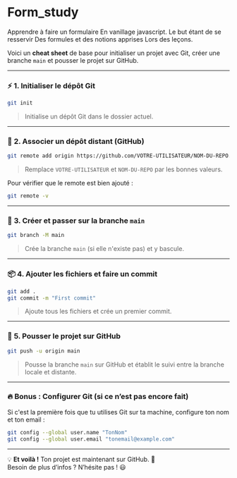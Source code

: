 # Form_study
Apprendre à faire un formulaire En vanillage javascript. Le but étant de se resservir Des formules et des notions apprises Lors des leçons.


Voici un **cheat sheet** de base pour initialiser un projet avec Git, créer une branche `main` et pousser le projet sur GitHub.  

---

### ⚡ **1. Initialiser le dépôt Git**  
```sh
git init
```
> Initialise un dépôt Git dans le dossier actuel.

---

### 📂 **2. Associer un dépôt distant (GitHub)**  
```sh
git remote add origin https://github.com/VOTRE-UTILISATEUR/NOM-DU-REPO.git
```
> Remplace `VOTRE-UTILISATEUR` et `NOM-DU-REPO` par les bonnes valeurs.  

Pour vérifier que le remote est bien ajouté :  
```sh
git remote -v
```

---

### 🌱 **3. Créer et passer sur la branche `main`**  
```sh
git branch -M main
```
> Crée la branche `main` (si elle n'existe pas) et y bascule.

---

### 📦 **4. Ajouter les fichiers et faire un commit**  
```sh
git add .
git commit -m "First commit"
```
> Ajoute tous les fichiers et crée un premier commit.

---

### 🚀 **5. Pousser le projet sur GitHub**  
```sh
git push -u origin main
```
> Pousse la branche `main` sur GitHub et établit le suivi entre la branche locale et distante.

---

### 🔥 **Bonus : Configurer Git (si ce n’est pas encore fait)**  
Si c'est la première fois que tu utilises Git sur ta machine, configure ton nom et ton email :  
```sh
git config --global user.name "TonNom"
git config --global user.email "tonemail@example.com"
```

---

💡 **Et voilà !** Ton projet est maintenant sur GitHub. 🎉  
Besoin de plus d’infos ? N’hésite pas ! 😃

